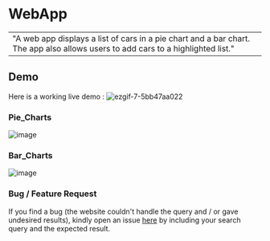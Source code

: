 # WebApp
<table>
<tr>
<td>
"A web app displays a list of cars in a pie chart and a bar chart. The app also allows users to add cars to a highlighted list."
</td>
</tr>
</table>


## Demo
Here is a working live demo :    ![ezgif-7-5bb47aa022](https://github.com/user-attachments/assets/803d4499-9750-4e36-b094-0cdb28ed4c26)


### Pie_Charts
![image](https://github.com/user-attachments/assets/0c274526-8538-482b-beec-aed355038de0)

### Bar_Charts
![image](https://github.com/user-attachments/assets/27259a2b-7d18-4ac7-ba3f-71a0d9577d0c)


### Bug / Feature Request

If you find a bug (the website couldn't handle the query and / or gave undesired results), kindly open an issue [here](https://github.com/kirdzaza) by including your search query and the expected result.

